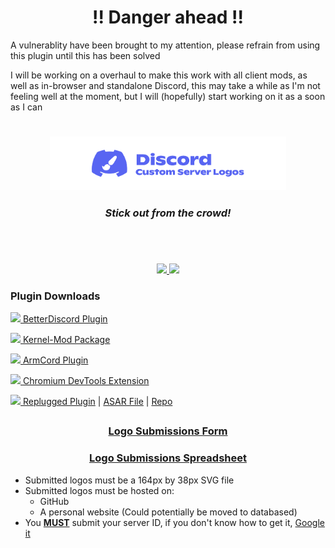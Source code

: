 <h1 align="center">!! Danger ahead !!</h1>

A vulnerablity have been brought to my attention, please refrain from using this plugin until this has been solved

I will be working on a overhaul to make this work with all client mods, as well as in-browser and standalone Discord, this may take a while as I'm not feeling well at the moment, but I will (hopefully) start working on it as a soon as I can
<h1></h1>



<h4></h4>
<h3 align="center">
  <a href="https://github.com/DiscordCSL/DiscordCSL">
    <img src="https://raw.githubusercontent.com/DiscordCSL/DiscordCSL/main/logo.svg" height="75%" width="75%">
  </a>
</h3>

<h3 align="center">
  <i>Stick out from the crowd!</i>
</h3>

<h1> </h1>
<section id="download">
<br>

<p align="center">
<a href="https://chrome.google.com/webstore/detail/discord-custom-server-log/lnebdlajjbkilmadjeicejnblepglbci" title="Available in the Chrome Web Store!">
<img src="https://storage.googleapis.com/chrome-gcs-uploader.appspot.com/image/WlD8wC6g8khYWPJUsQceQkhXSlv1/HRs9MPufa1J1h5glNhut.png" height="58px">
</a>
<a href="https://discordcsl.github.io/shelter-plugin" title="Available for Shelter!">
<img src="https://user-images.githubusercontent.com/32397453/202480071-d5457731-9eb2-4ca7-9718-f3c1d2fe2757.png" height="58px">
</a>
</p>

### Plugin Downloads

[<img src="https://camo.githubusercontent.com/c1387d0304af5c7c863887de41467a4e6c4c688ea2d7b3c9c18716eb05986815/68747470733a2f2f6b636b61726e6967652e6769746875622e696f2f7265732f62645f69636f6e2e737667" height="14px"> BetterDiscord Plugin](https://github.com/DiscordCSL/DiscordCSL/tree/main/plugins/betterdiscord)

[<img src="https://avatars.githubusercontent.com/u/80864961" height="14px"> Kernel-Mod Package](https://github.com/DiscordCSL/DiscordCSL/tree/main/plugins/kernel-mod)

[<img src="https://user-images.githubusercontent.com/32397453/122653316-cda93600-d111-11eb-90d3-bf40dc7b4c86.png" height="14px"> ArmCord Plugin](https://github.com/DiscordCSL/DiscordCSL/tree/main/plugins/chromium-mv3)

[<img src="https://user-images.githubusercontent.com/32397453/122653083-5e7f1200-d110-11eb-9913-a7dcd0f522fc.png" height="14px"> Chromium DevTools Extension](https://github.com/DiscordCSL/DiscordCSL/tree/main/plugins/chromium-mv3)

[<img src="https://user-images.githubusercontent.com/32397453/233756981-11aca388-b643-400a-953b-87930236b67f.png" height="14px"> Replugged Plugin](https://replugged.dev/install?identifier=DiscordCSL/replugged-plugin&source=github) | [ASAR File](https://github.com/DiscordCSL/replugged-plugin/releases/latest/download/dev.kckarnige.DiscordCSL.asar) | [Repo](https://github.com/DiscordCSL/replugged-plugin)


<h1></h1>
<section id="submission-info">
  <h3 align="center"><a href="https://forms.gle/W6xGZqTQgG2eUftT7">Logo Submissions Form</a></h3>
  <h3 align="center"><a href="https://docs.google.com/spreadsheets/d/1Hr635Q1-F4kjFWRhX0aTwADCYX9En7QLmHJinhPPqto/edit?usp=sharing">Logo Submissions Spreadsheet</a></h3>
  <ul>
  <li>Submitted logos must be a 164px by 38px SVG file</li>
  <li>Submitted logos must be hosted on:
  <ul>
  <li>GitHub</li>
  <li>A personal website (Could potentially be moved to databased)</li>
  </ul>
  </li>
  <li>You <u><b>MUST</b></u> submit your server ID, if you don't know how to get it, <a href="https://www.google.com/search?q=discord+how+to+get+my+server+id">Google it</a></li>
  </ul>
<br>
